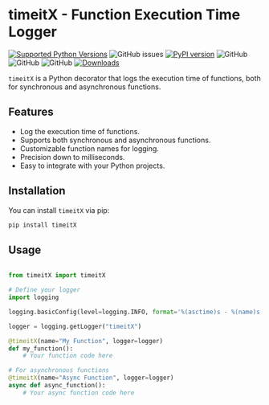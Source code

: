 # timeitX - Function Execution Time Logger

[![Supported Python Versions](https://img.shields.io/pypi/pyversions/timeitX/1.0.1)](https://pypi.org/project/timeitX/) 
![GitHub issues](https://img.shields.io/github/issues/nitishsaik/timeitX)
[![PyPI version](https://badge.fury.io/py/timeitX.svg)](https://badge.fury.io/py/timeitX)
![GitHub](https://img.shields.io/github/license/nitishsaik/timeitX)
![GitHub](https://img.shields.io/github/issues/nitishsaik/timeitX)
![GitHub](https://img.shields.io/github/stars/nitishsaik/timeitX)
[![Downloads](https://pepy.tech/badge/timeitX/month)](https://pepy.tech/project/timeitX)

`timeitX` is a Python decorator that logs the execution time of functions, both for synchronous and asynchronous functions.

## Features

- Log the execution time of functions.
- Supports both synchronous and asynchronous functions.
- Customizable function names for logging.
- Precision down to milliseconds.
- Easy to integrate with your Python projects.

## Installation

You can install `timeitX` via pip:

```bash
pip install timeitX
```

## Usage

```python

from timeitX import timeitX

# Define your logger
import logging

logging.basicConfig(level=logging.INFO, format='%(asctime)s - %(name)s - %(levelname)s - %(message)s')

logger = logging.getLogger("timeitX")

@timeitX(name="My Function", logger=logger)
def my_function():
    # Your function code here

# For asynchronous functions
@timeitX(name="Async Function", logger=logger)
async def async_function():
    # Your async function code here

```
